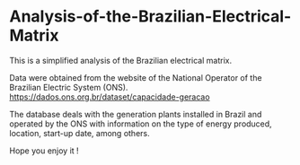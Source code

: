 # Analysis-of-the-Brazilian-Electrical-Matrix
This is a simplified analysis of the Brazilian electrical matrix.

Data were obtained from the website of the National Operator of the Brazilian Electric System (ONS). 
https://dados.ons.org.br/dataset/capacidade-geracao

The database deals with the generation plants installed in Brazil and operated by the ONS with information on the type of energy produced, location, start-up date, among others.

Hope you enjoy it !
